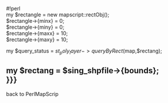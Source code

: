 #!perl                                                        
my $rectangle = new mapscript::rectObj();                     
$rectangle->{minx} = 0;                                       
$rectangle->{miny} = 0;                                       
$rectangle->{maxx} = 10;                                      
$rectangle->{maxy} = 10;                                      
                                                              
my $query_status = $st_poly_layer->queryByRect($map,$rectang);
                                                              
my $rectang = $sing_shpfile->{bounds};                        
}}}                                                           
----                                                          
back to PerlMapScrip
